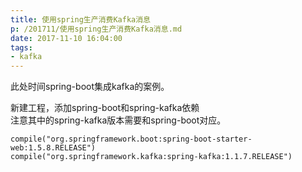 ```yaml
---
title: 使用spring生产消费Kafka消息
p: /201711/使用spring生产消费Kafka消息.md
date: 2017-11-10 16:04:00
tags:
- kafka
---
```

此处时间spring-boot集成kafka的案例。

<!--more-->
新建工程，添加spring-boot和spring-kafka依赖  
注意其中的spring-kafka版本需要和spring-boot对应。
```
compile("org.springframework.boot:spring-boot-starter-web:1.5.8.RELEASE")
compile("org.springframework.kafka:spring-kafka:1.1.7.RELEASE")
```





